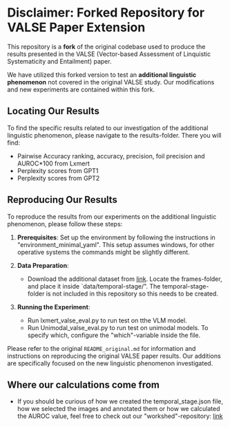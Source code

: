 # Disclaimer: Forked Repository for VALSE Paper Extension

This repository is a **fork** of the original codebase used to produce the results presented in the VALSE (Vector-based Assessment of Linquistic Systematicity and Entailment) paper.

We have utilized this forked version to test an **additional linguistic phenomenon** not covered in the original VALSE study. Our modifications and new experiments are contained within this fork.

## Locating Our Results

To find the specific results related to our investigation of the additional linguistic phenomenon, please navigate to the results-folder. There you will find:

* Pairwise Accuracy ranking, accuracy, precision, foil precision and AUROC*100 from Lxmert 
* Perplexity scores from GPT1
* Perplexity scores from GPT2

## Reproducing Our Results

To reproduce the results from our experiments on the additional linguistic phenomenon, please follow these steps:

1.  **Prerequisites**: Set up the environment by following the instructions in "environment_minimal_yaml". This setup assumes windows, for other operative systems the commands might be slightly different.

2.  **Data Preparation**:
    * Download the additional dataset from [link](https://dreamdragon.github.io/PennAction/). Locate the frames-folder, and place it inside `data/temporal-stage/". The temporal-stage-folder is not included in this repository so this needs to be created.
  
3.  **Running the Experiment**:
    * Run lxmert_valse_eval.py to run test on tthe VLM model.
    * Run Unimodal_valse_eval.py to run test on unimodal models. To specify which, configure the "which"-variable inside the file.

Please refer to the original `README_original.md` for information and instructions on reproducing the original VALSE paper results. Our additions are specifically focused on the new linguistic phenomenon investigated.

## Where our calculations come from
* If you should be curious of how we created the temporal_stage.json file, how we selected the images and annotated them or how we calculated the AUROC value, feel free to check out our "workshed"-repository: [link](https://github.com/robinsvahn/ActionState)
